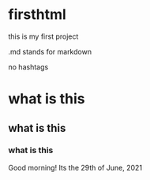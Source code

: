 # firsthtml
this is my first project

.md stands for markdown

no hashtags

# what is this 
## what is this
### what is this 

Good morning! Its the 29th of June, 2021


